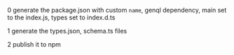 0 generate the package.json with custom `name`, genql dependency, main set to the index.js, types set to index.d.ts

1 generate the types.json, schema.ts files

2 publish it to npm
